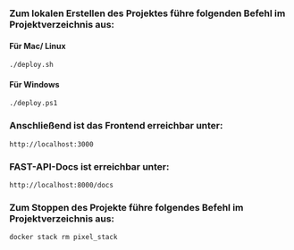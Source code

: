 ### Zum lokalen Erstellen des Projektes führe folgenden Befehl im Projektverzeichnis aus:

#### Für Mac/ Linux
    ./deploy.sh

#### Für Windows
    ./deploy.ps1

### Anschließend ist das Frontend erreichbar unter:
    http://localhost:3000

### FAST-API-Docs ist erreichbar unter:
    http://localhost:8000/docs

### Zum Stoppen des Projekte führe folgendes Befehl im Projektverzeichnis aus:
    docker stack rm pixel_stack